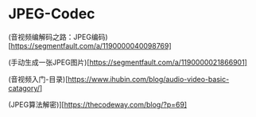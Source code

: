 # JPEG-Codec

(音视频编解码之路：JPEG编码)[https://segmentfault.com/a/1190000040098769]<br/>

(手动生成一张JPEG图片)[https://segmentfault.com/a/1190000021866901]<br/>

(音视频入门-目录)[https://www.ihubin.com/blog/audio-video-basic-catagory/]<br/>

(JPEG算法解密)][https://thecodeway.com/blog/?p=69]
